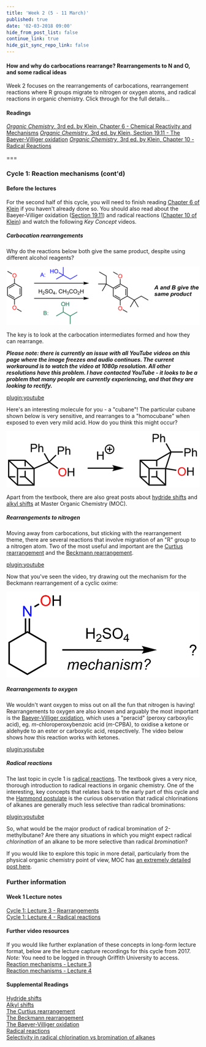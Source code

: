 ```yaml
---
title: 'Week 2 (5 - 11 March)'
published: true
date: '02-03-2018 09:00'
hide_from_post_list: false
continue_link: true
hide_git_sync_repo_link: false
---
```


#### How and why do carbocations rearrange? Rearrangements to N and O, and some radical ideas
Week 2 focuses on the rearrangements of carbocations, rearrangement reactions where R groups migrate to nitrogen or oxygen atoms, and radical reactions in organic chemistry. Click through for the full details...

#### Readings
[_Organic Chemistry_, 3rd ed. by Klein, Chapter 6 - Chemical Reactivity and Mechanisms](https://ebookcentral-proquest-com.libraryproxy.griffith.edu.au/lib/griffith/reader.action?docID=4806589&ppg=246)
[_Organic Chemistry_, 3rd ed. by Klein, Section 19.11 - The Baeyer-Villiger oxidation](https://ebookcentral-proquest-com.libraryproxy.griffith.edu.au/lib/griffith/reader.action?docID=4806589&ppg=901)
[_Organic Chemistry_, 3rd ed. by Klein, Chapter 10 - Radical Reactions](https://ebookcentral-proquest-com.libraryproxy.griffith.edu.au/lib/griffith/reader.action?docID=4806589&ppg=455)

===

### Cycle 1: Reaction mechanisms (cont'd)  

#### Before the lectures  

For the second half of this cycle, you will need to finish reading [Chapter 6 of Klein]((https://ebookcentral-proquest-com.libraryproxy.griffith.edu.au/lib/griffith/reader.action?docID=4806589&ppg=246)) if you haven't already done so. You should also read about the Baeyer-Villiger oxidation ([Section 19.11](https://ebookcentral-proquest-com.libraryproxy.griffith.edu.au/lib/griffith/reader.action?docID=4806589&ppg=901)) and radical reactions ([Chapter 10 of Klein](https://ebookcentral-proquest-com.libraryproxy.griffith.edu.au/lib/griffith/reader.action?docID=4806589&ppg=455)) and watch the following _Key Concept_ videos.  

##### Carbocation rearrangements  
Why do the reactions below both give the same product, despite using different alcohol reagents?

![Friedel-Crafts reactions with different alcohol reagents, that give the same product](FC-same-product.png "Same product from two different alcohols")  

The key is to look at the carbocation intermediates formed and how they can rearrange.  

**_Please note: there is currently an issue with all YouTube videos on this page where the image freezes and audio continues. The current workaround is to watch the video at 1080p resolution. All other resolutions have this problem. I have contacted YouTube - it looks to be a problem that many people are currently experiencing, and that they are looking to rectify._**

[plugin:youtube](https://youtu.be/W6ZMWTLAkU4)  

Here's an interesting molecule for you - a "cubane"! The particular cubane shown below is very sensitive, and rearranges to a "homocubane" when exposed to even very mild acid. How do you think this might occur?  

![A cubane rearranges to a homocubane](cubane-rearrangement.png "How does this happen?")  

Apart from the textbook, there are also great posts about [hydride shifts](https://www.masterorganicchemistry.com/2012/08/15/rearrangement-reactions-1-hydride-shifts/) and [alkyl shifts](https://www.masterorganicchemistry.com/2012/08/22/rearrangement-reactions-2-alkyl-shifts/) at Master Organic Chemistry (MOC).  

##### Rearrangements to nitrogen  

Moving away from carbocations, but sticking with the rearrangement theme, there are several reactions that involve migration of an "R" group to a nitrogen atom. Two of the most useful and important are the [Curtius rearrangement](https://www.masterorganicchemistry.com/2017/09/19/hofmann-and-curtius-rearrangements/) and the [Beckmann rearrangement](https://www.masterorganicchemistry.com/reaction-guide/beckmann-rearrangement/).

[plugin:youtube](https://youtu.be/3YZzRZWObJg)  

Now that you've seen the video, try drawing out the mechanism for the Beckmann rearrangement of a cyclic oxime:  

![Beckmann rearrangement of a cyclic oxime](cyclic-beckmann.png "Can you draw the product and mechanism for this Beckmann rearrangement?")  

##### Rearrangements to oxygen  

We wouldn't want oxygen to miss out on all the fun that nitrogen is having! Rearrangements to oxygen are also known and arguably the most important is the [Baeyer-Villiger oxidation](https://www.name-reaction.com/baeyer-villiger-oxidation), which uses a "peracid" (peroxy carboxylic acid), eg. _m_-chloroperoxybenzoic acid (_m_-CPBA), to oxidise a ketone or aldehyde to an ester or carboxylic acid, respectively. The video below shows how this reaction works with ketones.  

[plugin:youtube](https://youtu.be/FIJ7N1DXLwU)  

##### Radical reactions  

The last topic in cycle 1 is [radical reactions](https://www.masterorganicchemistry.com/2013/12/09/in-summary-free-radicals/). The textbook gives a very nice, thorough introduction to radical reactions in organic chemistry. One of the interesting, key concepts that relates back to the early part of this cycle and the [Hammond postulate](https://www.youtube.com/watch?v=Et0Y7z-sLUg) is the curious observation that radical chlorinations of alkanes are generally much less selective than radical brominations:  

[plugin:youtube](https://youtu.be/c5enwHzAwmA)  

So, what would be the major product of radical bromination of 2-methylbutane? Are there any situations in which you might expect radical _chlorination_ of an alkane to be more selective than radical _bromination_?

If you would like to explore this topic in more detail, particularly from the physical organic chemistry point of view, MOC has [an extremely detailed post here](https://www.masterorganicchemistry.com/2013/10/31/selectivity-in-free-radical-reactions-bromine-vs-chlorine/).

### Further information  

#### Week 1 Lecture notes  
[Cycle 1: Lecture 3 - Rearrangements](https://bblearn.griffith.edu.au/bbcswebdav/xid-22480861_1)  
[Cycle 1: Lecture 4 - Radical reactions](https://bblearn.griffith.edu.au/bbcswebdav/xid-22480863_1)  

#### Further video resources  
If you would like further explanation of these concepts in long-form lecture format, below are the lecture capture recordings for this cycle from 2017. _Note:_ You need to be logged in through Griffith University to access.  
[Reaction mechanisms - Lecture 3](https://echo360.org.au/media/6bff5d81-a306-4fc2-b14a-261ef1c5fb9f/public)  
[Reaction mechanisms - Lecture 4](https://echo360.org.au/media/be7fea5b-6080-45ed-b642-71e56253c669/public)  

#### Supplemental Readings  
[Hydride shifts](https://www.masterorganicchemistry.com/2012/08/15/rearrangement-reactions-1-hydride-shifts/)  
[Alkyl shifts](https://www.masterorganicchemistry.com/2012/08/22/rearrangement-reactions-2-alkyl-shifts/)  
[The Curtius rearrangement](https://www.masterorganicchemistry.com/2017/09/19/hofmann-and-curtius-rearrangements/)  
[The Beckmann rearrangement](https://www.masterorganicchemistry.com/reaction-guide/beckmann-rearrangement/)  
[The Baeyer-Villiger oxidation](https://www.name-reaction.com/baeyer-villiger-oxidation)  
[Radical reactions](https://www.masterorganicchemistry.com/2013/12/09/in-summary-free-radicals/)  
[Selectivity in radical chlorination vs bromination of alkanes](https://www.masterorganicchemistry.com/2013/10/31/selectivity-in-free-radical-reactions-bromine-vs-chlorine/)  
